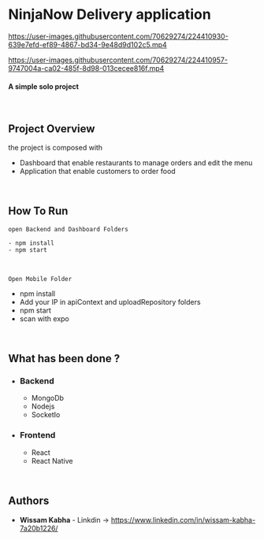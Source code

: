 # NinjaNow Delivery application






https://user-images.githubusercontent.com/70629274/224410930-639e7efd-ef89-4867-bd34-9e48d9d102c5.mp4






https://user-images.githubusercontent.com/70629274/224410957-9747004a-ca02-485f-8d98-013cecee816f.mp4


#### A simple solo project

</br>

## Project Overview
the project is composed with 
- Dashboard that enable restaurants to manage orders and edit the menu
- Application that enable customers to order food


</br>

## How To Run

`open Backend and Dashboard Folders`

    - npm install
    - npm start
    

<br/>


`Open Mobile Folder `
  - npm install
  - Add your IP in apiContext and uploadRepository folders
  - npm start
  - scan with expo
 

</br>




## What has been done ?

- ### Backend

    - MongoDb
    - Nodejs
    - SocketIo
    

- ### Frontend

  - React
  - React Native
    
</br>



## Authors

* **Wissam Kabha**  - Linkdin -> https://www.linkedin.com/in/wissam-kabha-7a20b1226/


</br>



